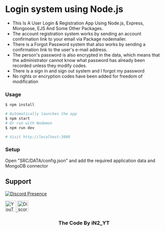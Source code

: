 # Login system using Node.js

- This Is A User Login & Registration App Using Node.js, Express, Mongoose, EJS And Some Other Packages.
- The account registration system works by sending an account confirmation link to your email via Package nodemailer.
- There is a Forgot Password system that also works by sending a confirmation link to the user's e-mail address.
- The person's password is also encrypted in the data, which means that the administrator cannot know what password has already been recorded unless they modify codes.
- There is a sign in and sign out system and I forgot my password
- No rights or encryption codes have been added for freedom of modification

### Usage

```sh
$ npm install
```

```sh
# Automatically launches the app
$ npm start
# Or run with Nodemon
$ npm run dev

# Visit http://localhost:3000
```

### Setup

Open "SRC/DATA/config.json" and add the required application data and MongoDB connector

## Support

[![Discord Presence](https://lanyard.cnrad.dev/api/1229109763950907456)](https://discord.com/users/1229109763950907456)

<div>
  <a href="https://youtube.com/@iN2_YT" target="_blank">
    <img src="https://img.shields.io/static/v1?message=Youtube&logo=youtube&label=&color=FF0000&logoColor=white&labelColor=&style=for-the-badge" height="35" alt="YouTube"  />
  </a>
  <a href="https://discord.gg/ABa2pKT6vT" target="_blank">
    <img src="https://img.shields.io/static/v1?message=Discord&logo=discord&label=&color=7289DA&logoColor=white&labelColor=&style=for-the-badge" height="35" alt="Discord"  />
  </a>
</div>


<h3 align="center">The Code By iN2_YT</h3>
